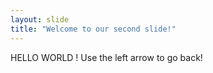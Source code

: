```yaml
---
layout: slide
title: "Welcome to our second slide!"
---
```

HELLO WORLD !
Use the left arrow to go back!
